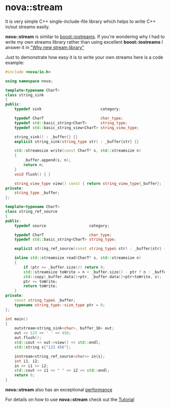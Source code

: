 # nova::stream

It is very simple C++ single-include-file library which helps to write C++ in/out streams easily.

__nova::stream__ is similar to [boost::iostreams](http://www.boost.org/doc/libs/1_65_1/libs/iostreams/doc/index.html).
If you're wondering why I had to write my own streams library rather than
using excellent __boost::iostreams__ I answer it in
["Why new stream library"](https://github.com/novalexei/nstream/wiki/Why-new-stream-library)

Just to demonstrate how easy it is to write your own streams here is a code example:

```cpp
#include <nova/io.h>

using namespace nova;

template<typename CharT>
class string_sink
{
public:
    typedef sink                          category;

    typedef CharT                         char_type;
    typedef std::basic_string<CharT>      string_type;
    typedef std::basic_string_view<CharT> string_view_type;

    string_sink() : _buffer{} {}
    explicit string_sink(string_type str) : _buffer{str} {}

    std::streamsize write(const CharT* s, std::streamsize n)
    {
        _buffer.append(s, n);
        return n;
    }
    void flush() { }

    string_view_type view() const { return string_view_type{_buffer}; }
private:
    string_type _buffer;
};

template<typename CharT>
class string_ref_source
{
public:
    typedef source                   category;

    typedef CharT                    char_type;
    typedef std::basic_string<CharT> string_type;

    explicit string_ref_source(const string_type& str) : _buffer{str} {}

    inline std::streamsize read(CharT* s, std::streamsize n)
    {
        if (ptr >= _buffer.size()) return 0;
        std::streamsize toWrite = n < _buffer.size() - ptr ? n : _buffer.size() - ptr;
        std::copy(_buffer.data()+ptr, _buffer.data()+ptr+toWrite, s);
        ptr += toWrite;
        return toWrite;
    }
private:
    const string_type& _buffer;
    typename string_type::size_type ptr = 0;
};

int main()
{
    outstream<string_sink<char>, buffer_16> out;
    out << 123 << ' ' << 456;
    out.flush();
    std::cout << out->view() << std::endl;
    std::string s{"123 456"};

    instream<string_ref_source<char>> in{s};
    int i1, i2;
    in >> i1 >> i2;
    std::cout << i1 << " " << i2 << std::endl;
    return 0;
}
```

__nova::stream__ also has an exceptional [performance](https://github.com/novalexei/nstream/wiki/nstream-Performance)

For details on how to use __nova::stream__ check out the
[Tutorial](https://github.com/novalexei/nstream/wiki/nstream-Tutorial)